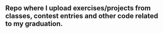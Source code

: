 ## Repo where I upload exercises/projects from classes, contest entries and other code related to my graduation.
